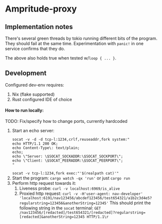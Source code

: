 # Ampritude-proxy

## Implementation notes
There's several green threads by tokio running different bits of the program.
They should fail at the same time.
Experimentation with `panic!` in one service confirms that they do.

The above also holds true when tested w/`loop { ... }`.

## Development
Configured dev-env requires:
1. Nix (flake supported)
1. Rust configured IDE of choice

#### How to run locally:
TODO: Fix/specify how to change ports, currently hardcoded
1. Start an echo server:
   ```
   socat -v -d -d tcp-l:1234,crlf,reuseaddr,fork system:"
   echo HTTP/1.1 200 OK;
   echo Content-Type\: text/plain;
   echo;
   echo \"Server: \$SOCAT_SOCKADDR:\$SOCAT_SOCKPORT\";
   echo \"Client: \$SOCAT_PEERADDR:\$SOCAT_PEERPORT\";
   "
   ```
   `socat -v tcp-l:1234,fork exec:"'$(realpath cat)'"`
1. Start the program:
   `cargo watch -qx 'run'` or just `cargo run`
1. Perform http request towards it:
   1. Liveness probe: `curl -v localhost:6969/is_alive`
   1. Proxied http request: `curl -v -H'user-agent: nav-developer' 'localhost:6191/nav123456/abcdef123456/test654321/a1b2c3d4e5?regularstring=123456&anotherString=12345'`
      This should print the following string in the `socat` terminal:
      `GET /nav123456/[redacted]/test654321/[redacted]?regularstring=[redacted]&anotherString=12345 HTTP/1.1\r`
